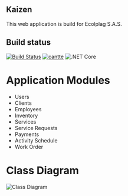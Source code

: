## Kaizen ##
This web application is build for Ecolplag S.A.S. 

## Build status ##
[![Build Status](https://travis-ci.com/cantte/Kaizen.svg?token=RpZFsXFEkpo2xpysxYCu&branch=master)](https://travis-ci.com/github/cantte/Kaizen)
[![cantte](https://circleci.com/gh/cantte/Kaizen.svg?style=svg&circle-token=dbe2e83d785882bb33fb761c74a11558f3d859ab)](https://circleci.com/gh/cantte/Kaizen)
![.NET Core](https://github.com/cantte/Kaizen/workflows/.NET%20Core/badge.svg)
# Application Modules #
 - Users
 - Clients
 - Employees
 - Inventory
 - Services
 - Service Requests
 - Payments
 - Activity Schedule
 - Work Order

 # Class Diagram #
![Class Diagram](https://6211dfd8-a-e1e09691-s-sites.googlegroups.com/a/unicesar.edu.co/mi-wiki---carlos/home/ClassDiagram.png)
